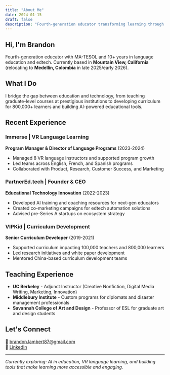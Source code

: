 ```yaml
---
title: "About Me"
date: 2024-01-15
draft: false
description: "Fourth-generation educator transforming learning through technology"
---
```


## Hi, I'm Brandon

Fourth-generation educator with MA-TESOL and 10+ years in language education and edtech. Currently based in **Mountain View, California** (relocating to **Medellín, Colombia** in late 2025/early 2026).

## What I Do

I bridge the gap between education and technology, from teaching graduate-level courses at prestigious institutions to developing curriculum for 800,000+ learners and building AI-powered educational tools.

## Recent Experience

### Immerse | VR Language Learning
**Program Manager & Director of Language Programs** (2023-2024)
- Managed 8 VR language instructors and supported program growth
- Led teams across English, French, and Spanish programs
- Collaborated with Product, Research, Customer Success, and Marketing

### PartnerEd.tech | Founder & CEO
**Educational Technology Innovation** (2022-2023)
- Developed AI training and coaching resources for next-gen educators
- Created co-marketing campaigns for edtech automation solutions
- Advised pre-Series A startups on ecosystem strategy

### VIPKid | Curriculum Development
**Senior Curriculum Developer** (2019-2021)
- Supported curriculum impacting 100,000 teachers and 800,000 learners
- Led research initiatives and white paper development
- Mentored China-based curriculum development teams

## Teaching Experience

- **UC Berkeley** - Adjunct Instructor (Creative Nonfiction, Digital Media Writing, Marketing, Innovation)
- **Middlebury Institute** - Custom programs for diplomats and disaster management professionals
- **Savannah College of Art and Design** - Professor of ESL for graduate art and design students

## Let's Connect

📧 [brandon.lambert87@gmail.com](mailto:brandon.lambert87@gmail.com)  
💼 [LinkedIn](https://www.linkedin.com/in/brandonjplambert)

---

*Currently exploring: AI in education, VR language learning, and building tools that make learning more accessible and engaging.*
